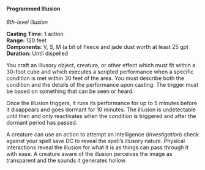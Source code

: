 #### Programmed Illusion
<!-- markdownlint-disable link-image-reference-definitions -->
[_metadata_:spell_name]:- "Programmed Illusion"
[_metadata_:spell_level]:- "6"
[_metadata_:spell_school]:- "illusion"
[_metadata_:ritual]:- "false"
[_metadata_:casting_time_amount]:- "1"
[_metadata_:casting_time_unit]:- "action"
[_metadata_:range]:- "120 feet"
[_metadata_:target]:- "30-foot cube"
[_metadata_:components_verbal]:- "true"
[_metadata_:components_somatic]:- "true"
[_metadata_:components_material]:- "true"
[_metadata_:components_material_description]:- "a bit of fleece and jade dust worth at least 25 gp"
[_metadata_:components_material_cost]:- "25 gp"
[_metadata_:duration]:- "Until dispelled"
[_metadata_:concentration]:- "false"
[_metadata_:compared_to_wotc_srd_5.1]:- "mechanics_same_wording_different"
[_metadata_:compared_to_a5e_srd]:- "mechanics_same_wording_different"
<!-- markdownlint-disable-next-line no-emphasis-as-heading -->
_6th-level illusion_

**Casting Time:** 1 action \
**Range:** 120 feet \
**Components:** V, S, M (a bit of fleece and jade dust worth at least 25 gp) \
**Duration:** Until dispelled

You craft an illusory object, creature, or other effect which must fit within a 30-foot cube and which executes a scripted performance when a specific condition is met within 30 feet of the area.
You must describe both the condition and the details of the performance upon casting.
The trigger must be based on something that can be seen or heard.

Once the illusion triggers, it runs its performance for up to 5 minutes before it disappears and goes dormant for 10 minutes.
The illusion is undetectable until then and only reactivates when the condition is triggered and after the dormant period has passed.

A creature can use an action to attempt an Intelligence (_Investigation_) check against your spell save DC to reveal the spell’s illusory nature.
Physical interactions reveal the illusion for what it is as things can pass through it with ease.
A creature aware of the illusion perceives the image as transparent and the sounds it generates hollow.
